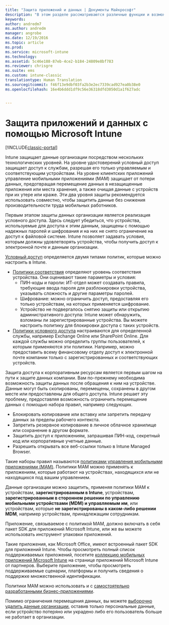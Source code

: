 ```yaml
---
title: "Защита приложений и данных | Документы Майкрософт"
description: "В этом разделе рассматриваются различные функции и возможности Intune, предназначенные для защиты корпоративных приложений и данных."
keywords: 
author: andredm7
ms.author: andredm
manager: angrobe
ms.date: 12/19/2016
ms.topic: article
ms.prod: 
ms.service: microsoft-intune
ms.technology: 
ms.assetid: 5c46e188-87eb-4ce2-b184-24809e8bf783
ms.reviewer: chrisgre
ms.suite: ems
ms.custom: intune-classic
translationtype: Human Translation
ms.sourcegitcommit: f46f13e9dbf03fa2b3e2ec7339cad927ea0b38e0
ms.openlocfilehash: 16e4b6ddd1df9c56e36318dfd3050d1a1f627adc


---
```


# <a name="protect-apps-and-data-with-microsoft-intune"></a>Защита приложений и данных с помощью Microsoft Intune

[!INCLUDE[classic-portal](../includes/classic-portal.md)]

Intune защищает данные организации посредством нескольких технологических уровней. На уровне удостоверений условный доступ защищает доступ к службам, разрешая его только управляемым и соответствующим устройствам. На уровне клиентских приложений управление мобильными приложениями (MAM) защищает от потери данных, предотвращая перемещение данных в незащищенные приложения или места хранения, а также очищая данные с устройств при их утере или краже. Эти два уровня защиты рекомендуется использовать совместно, чтобы защитить данные без снижения производительности труда мобильных работников.

Первым этапом защиты данных организации является реализация условного доступа. Здесь следует убедиться, что устройства, используемые для доступа к этим данным, защищены с помощью надежных паролей и шифрования и на них не снято ограничение на доступ к файловой системе. Intune позволяет задавать условия, которым должны удовлетворять устройства, чтобы получить доступ к электронной почте и данным организации.

[Условный доступ](restrict-access-to-email-and-o365-services-with-microsoft-intune.md) определяется двумя типами политик, которые можно настроить в Intune.
- [Политики соответствия](introduction-to-device-compliance-policies-in-microsoft-intune.md) определяют уровень соответствия устройства. Они оценивают такие параметры и условия:
  - ПИН-коды и пароли: ИТ-отдел может создавать правила, требующие ввода пароля для разблокировки устройства, указывать сложность и другие параметры паролей.
  - Шифрование: можно ограничить доступ, предоставляя его только устройствам, на которых применяется шифрование.
  - Устройство не подвергалось снятию защиты или открытию административного доступа: Intune может обнаружить, взломаны ли зарегистрированные устройства. Вы можете настроить политику для блокировки доступа с таких устройств.
- [Политики условного доступа](restrict-access-to-email-and-o365-services-with-microsoft-intune.md) настраиваются для определенной службы, например Exchange Online или SharePoint Online. Для каждой службы можно определить группы пользователей, к которым применяются эти политики. Например, можно предоставить всему финансовому отделу доступ к электронной почте компании только с зарегистрированных и соответствующих устройств.

Защита доступа к корпоративным ресурсам является первым шагом на пути к защите данных компании. Вам по-прежнему необходима возможность защиты данных после обращения к ним на устройстве. Данные могут быть скопированы, перемещены, сохранены в другом месте или предоставлены для общего доступа. Intune решает эту проблему, предоставляя возможность ограничить перемещение данных с помощью набора правил, например следующих.
- Блокировать копирование или вставку или запретить передачу данных за пределы рабочего контекста.
- Запретить резервное копирование в личное облачное хранилище или сохранение в другом формате.
- Защитить доступ к приложениям, запрашивая ПИН-код, секретный код или корпоративные учетные данные.
- Разрешить открывать все веб-ссылки только в Intune Managed Browser.

Такие наборы правил называются [политиками управления мобильными приложениями (MAM)](protect-app-data-using-mobile-app-management-policies-with-microsoft-intune.md). Политики MAM можно применять к приложениям, которые работают на устройствах, находящихся или не находящихся под вашим управлением.  

Данные организации можно защитить, применяя политики MAM к устройствам, **зарегистрированным в Intune**, устройствам, **зарегистрированным в стороннем решении по управлению мобильными устройствами (MDM) и управляемым им**, или устройствам, которые **не зарегистрированы в каком-либо решении MDM**, например устройствам, принадлежащим сотрудникам.

Приложение, связываемое с политикой MAM, должно включать в себя пакет SDK для приложений Microsoft Intune, или же вы можете использовать инструмент упаковки приложений.

Такие приложения, как Microsoft Office, имеют встроенный пакет SDK для приложений Intune. Чтобы просмотреть полный список поддерживаемых приложений, посетите [коллекцию мобильных приложений Microsoft Intune](https://www.microsoft.com/en-us/cloud-platform/microsoft-intune-apps) на странице приложений Microsoft Intune от партнеров. Выберите приложение, чтобы просмотреть поддерживаемые сценарии, платформы и получить сведения о поддержке множественной идентификации.

Политики MAM можно использовать и с [самостоятельно разработанными бизнес-приложениями](decide-how-to-prepare-apps-for-mobile-application-management-with-microsoft-intune.md).

Помимо ограничения перемещения данных, вы можете [выборочно удалить данные организации](wipe-managed-company-app-data-with-microsoft-intune.md), оставив только персональные данные, если устройство потеряно или украдено либо его пользователь больше не работает в организации.



<!--HONumber=Dec16_HO3-->


